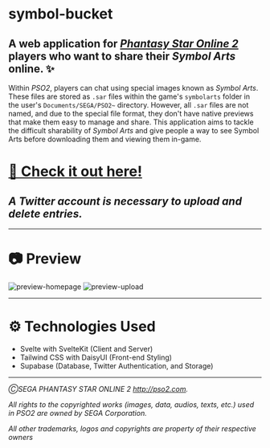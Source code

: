 # symbol-bucket

## A web application for [_Phantasy Star Online 2_](https://ngs.pso2.com) players who want to share their _Symbol Arts_ online. ✨

Within _PSO2_, players can chat using special images known as _Symbol Arts_. These files are stored as `.sar` files within the game's `symbolarts` folder in the user's `Documents/SEGA/PSO2~` directory. However, all `.sar` files are not named, and due to the special file format, they don't have native previews that make them easy to manage and share. This application aims to tackle the difficult sharability of _Symbol Arts_ and give people a way to see Symbol Arts before downloading them and viewing them in-game.

# [🚀 Check it out here!](https://symbols.arks.moe/)

## *A Twitter account is necessary to upload and delete entries.*

---

# 📷 Preview

![preview-homepage](https://user-images.githubusercontent.com/78003700/178801424-bea92fdb-28ad-44e5-a9d7-836db277c78e.gif)
![preview-upload](https://user-images.githubusercontent.com/78003700/178801441-e0915cd1-88d0-4c00-b8d6-cfb660539ef2.gif)


---

# ⚙️ Technologies Used

- Svelte with SvelteKit (Client and Server)
- Tailwind CSS with DaisyUI (Front-end Styling)
- Supabase (Database, Twitter Authentication, and Storage)

---

*ⒸSEGA PHANTASY STAR ONLINE 2 http://pso2.com.*

*All rights to the copyrighted works (images, data, audios, texts, etc.) used in PSO2 are owned by SEGA Corporation.*

*All other trademarks, logos and copyrights are property of their respective owners*
